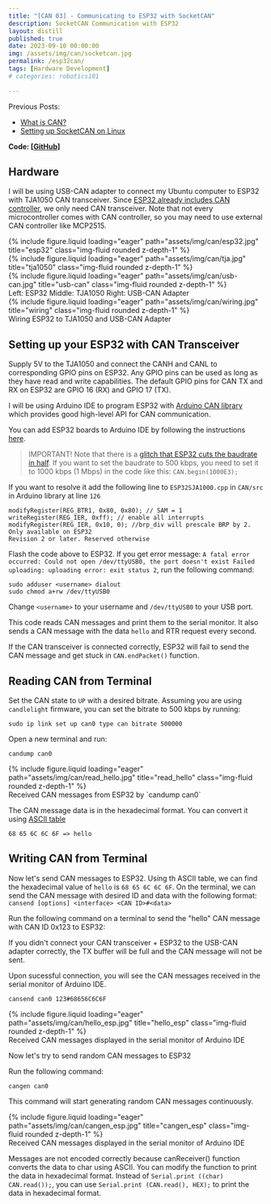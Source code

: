 ```yaml
---
title: "[CAN 03] - Communicating to ESP32 with SocketCAN" 
description: SocketCAN Communication with ESP32
layout: distill
published: true
date: 2023-09-10 00:00:00
img: /assets/img/can/socketcan.jpg
permalink: /esp32can/
tags: [Hardware Development]
# categories: robotics101

---
```


Previous Posts:
- [What is CAN?](/aboutcan/)
- [Setting up SocketCAN on Linux](/socketcan/)


**Code: [[GitHub](https://github.com/dokkev/MotorControl-CAN/blob/main/CANSenderReceiver/CANSenderReceiver.ino)]**

## Hardware

I will be using USB-CAN adapter to connect my Ubuntu computer to ESP32 with TJA1050 CAN transceiver. Since [ESP32 already includes CAN controller](https://docs.espressif.com/projects/esp-idf/en/release-v3.3/api-reference/peripherals/can.html), we only need CAN transceiver. Note that not every microcontroller comes with CAN controller, so you may need to use external CAN controller like MCP2515.

<div class="row">
    <div class="col-sm mt-3 mt-md-0">
        {% include figure.liquid loading="eager" path="assets/img/can/esp32.jpg" title="esp32" class="img-fluid rounded z-depth-1" %}
    </div>
    <div class="col-sm mt-3 mt-md-0">
        {% include figure.liquid loading="eager" path="assets/img/can/tja.jpg" title="tja1050" class="img-fluid rounded z-depth-1" %}
    </div>
        <div class="col-sm mt-3 mt-md-0">
        {% include figure.liquid loading="eager" path="assets/img/can/usb-can.jpg" title="usb-can" class="img-fluid rounded z-depth-1" %}
    </div>
</div>
<div class="caption">
  Left: ESP32 Middle: TJA1050 Right: USB-CAN Adapter
</div>


<div class="row">
    <div class="col-sm mt-3 mt-md-0">
        {% include figure.liquid loading="eager" path="assets/img/can/wiring.jpg" title="wiring" class="img-fluid rounded z-depth-1" %}
    </div>
</div>
<div class="caption">
  Wiring ESP32 to TJA1050 and USB-CAN Adapter
</div>

## Setting up your ESP32 with CAN Transceiver

Supply 5V to the TJA1050 and connect the CANH and CANL to corresponding GPIO pins on ESP32. Any GPIO pins can be used as long as they have read and write capabilities.
The default GPIO pins for CAN TX and RX on ESP32 are GPIO 16 (RX) and GPIO 17 (TX). 

I will be using Arduino IDE to program ESP32 with [Arduino CAN library](https://github.com/sandeepmistry/arduino-CAN) which provides good high-level API for CAN communication.

You can add ESP32 boards to Arduino IDE by following the instructions [here](https://randomnerdtutorials.com/installing-the-esp32-board-in-arduino-ide-windows-instructions/).


>IMPORTANT! Note that there is a [glitch that ESP32 cuts the baudrate in half](https://github.com/sandeepmistry/arduino-CAN/issues/62). If you want to set the baudrate to 500 kbps, you need to set it to 1000 kbps (1 Mbps) in the code like this: `CAN.begin(1000E3);`

If you want to resolve it add the following line to `ESP32SJA1000.cpp` in `CAN/src` in Arduino library at line `126`
```
modifyRegister(REG_BTR1, 0x80, 0x80); // SAM = 1
writeRegister(REG_IER, 0xff); // enable all interrupts
modifyRegister(REG_IER, 0x10, 0); //brp_div will prescale BRP by 2. Only available on ESP32
Revision 2 or later. Reserved otherwise 
```

Flash the code above to ESP32. If you get error message: `A fatal error occurred: Could not open /dev/ttyUSB0, the port doesn't exist Failed uploading: uploading error: exit status 2`, run the following command:
```
sudo adduser <username> dialout
sudo chmod a+rw /dev/ttyUSB0
```
Change `<username>` to your username and `/dev/ttyUSB0` to your USB port.


This code reads CAN messages and print them to the serial monitor. It also sends a CAN message with the data `hello` and RTR request every second.

If the CAN transceiver is connected correctly, ESP32 will fail to send the CAN message and get stuck in `CAN.endPacket()` function.


## Reading CAN from Terminal

Set the CAN state to `UP` with a desired bitrate. Assuming you are using `candlelight` firmware, you can set the bitrate to 500 kbps by running:
```
sudo ip link set up can0 type can bitrate 500000
```

Open a new terminal and run:
```
candump can0
```

<div class="row">
    <div class="col-sm mt-3 mt-md-0">
        {% include figure.liquid loading="eager" path="assets/img/can/read_hello.jpg" title="read_hello" class="img-fluid rounded z-depth-1" %}
    </div>
</div>
<div class="caption">
  Received CAN messages from ESP32 by `candump can0`
</div>

The CAN message data is in the hexadecimal format. You can convert it using [ASCII table](https://www.rapidtables.com/convert/number/hex-to-ascii.html)

`68 65 6C 6C 6F => hello`

## Writing CAN from Terminal

Now let's send CAN messages to ESP32. Using th ASCII table, we can find the hexadecimal value of `hello` is `68 65 6C 6C 6F`.
On the terminal, we can send the CAN message with desired ID and data with the following format: `cansend [options] <interface> <CAN ID>#<data>`

Run the following command on a terminal to send the "hello" CAN message with CAN ID 0x123 to ESP32:

If you didn't connect your CAN transceiver + ESP32 to the USB-CAN adapter correctly, the TX buffer will be full and the CAN message will not be sent.

Upon sucessful connection, you will see the CAN messages received in the serial monitor of Arduino IDE.

```
cansend can0 123#68656C6C6F
```
<div class="row">
    <div class="col-sm mt-3 mt-md-0">
        {% include figure.liquid loading="eager" path="assets/img/can/hello_esp.jpg" title="hello_esp" class="img-fluid rounded z-depth-1" %}
    </div>
</div>
<div class="caption">
  Received CAN messages displayed in the serial monitor of Arduino IDE
</div>


Now let's try to send random CAN messages to ESP32

Run the following command:
```
cangen can0
```
This command will start generating random CAN messages continuously. 


<div class="row">
    <div class="col-sm mt-3 mt-md-0">
        {% include figure.liquid loading="eager" path="assets/img/can/cangen_esp.jpg" title="cangen_esp" class="img-fluid rounded z-depth-1" %}
    </div>
</div>
<div class="caption">
  Received CAN messages displayed in the serial monitor of Arduino IDE
</div>

Messages are not encoded correctly because canReceiver() function converts the data to char using ASCII. You can modify the function to print the data in hexadecimal format.
Instead of `Serial.print ((char) CAN.read());`, you can use `Serial.print (CAN.read(), HEX);` to print the data in hexadecimal format.



